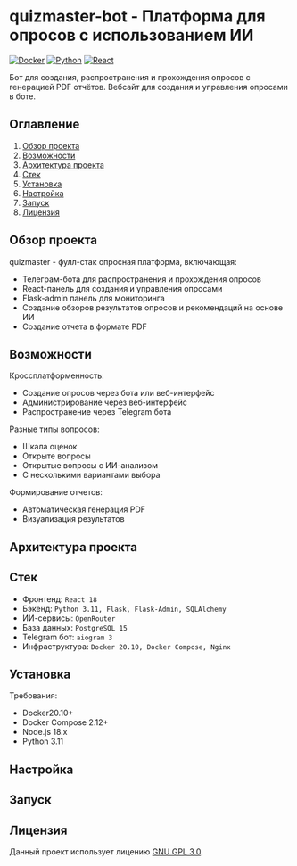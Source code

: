 # quizmaster-bot - Платформа для опросов с использованием ИИ

[![Docker](https://img.shields.io/badge/Docker-20.10%2B-blue)](https://docker.com)
[![Python](https://img.shields.io/badge/Python-3.13%2B-yellowgreen)](https://python.org)
[![React](https://img.shields.io/badge/React-18%2B-61DAFB)](https://reactjs.org)

Бот для создания, распространения и прохождения опросов с генерацией PDF отчётов. Вебсайт для создания и управления опросами в боте.

## Оглавление

1. [Обзор проекта](#обзор-проекта)
2. [Возможности](#возможности)
3. [Архитектура проекта](#архитектура-проекта)
4. [Стек](#стек)
5. [Установка](#установка)
6. [Настройка](#настройка)
7. [Запуск](#запуск)
8. [Лицензия](#лицензия)

## Обзор проекта

quizmaster - фулл-стак опросная платформа, включающая:
- Телеграм-бота для распространения и прохождения опросов
- React-панель для создания и управления опросами
- Flask-admin панель для мониторинга
- Создание обзоров результатов опросов и рекомендаций на основе ИИ
- Создание отчета в формате PDF

## Возможности

Кроссплатформенность:
+ Создание опросов через бота или веб-интерфейс
+ Администрирование через веб-интерфейс
+ Распространение через Telegram бота


Разные типы вопросов:
+ Шкала оценок
+ Открыте вопросы
+ Открытые вопросы с ИИ-анализом
+ С несколькими вариантами выбора


Формирование отчетов:
+ Автоматическая генерация PDF
+ Визуализация результатов

## Архитектура проекта


## Стек

+ Фронтенд: `React 18`
+ Бэкенд: `Python 3.11, Flask, Flask-Admin, SQLAlchemy`
+ ИИ-сервисы: `OpenRouter`
+ База данных: `PostgreSQL 15`
+ Telegram бот: `aiogram 3`
+ Инфраструктура: `Docker 20.10, Docker Compose, Nginx`

## Установка

Требования:
+ Docker20.10+
+ Docker Compose 2.12+
+ Node.js 18.x
+ Python 3.11

## Настройка


## Запуск


## Лицензия

Данный проект использует лицению [GNU GPL 3.0](/LICENSE).

